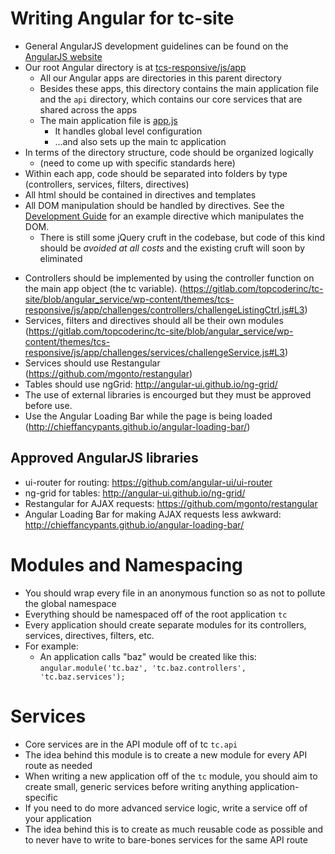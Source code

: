 # Writing Angular for tc-site
* General AngularJS development guidelines can be found on the [AngularJS website](https://docs.angularjs.org/guide)
* Our root Angular directory is at [tcs-responsive/js/app](https://gitlab.com/topcoderinc/tc-site/tree/angular_service/wp-content/themes/tcs-responsive/js/app)
  * All our Angular apps are directories in this parent directory
  * Besides these apps, this directory contains the main application file and
    the `api` directory, which contains our core services that are shared across
    the apps
  * The main application file is [app.js](https://gitlab.com/topcoderinc/tc-site/blob/angular_service/wp-content/themes/tcs-responsive/js/app/app.js)
    * It handles global level configuration
    * ...and also sets up the main tc application
* In terms of the directory structure, code should be organized logically
  * (need to come up with specific standards here)
* Within each app, code should be separated into folders by type (controllers, services,
  filters, directives)
* All html should be contained in directives and templates 
* All DOM manipulation should be handled by directives. See the
  [Development Guide](https://docs.angularjs.org/guide/directive) for an example
  directive which manipulates the DOM.
  * There is still some jQuery cruft in the codebase, but code of this kind
    should be *avoided at all costs* and the existing cruft will soon by
    eliminated
<!-- TODO: figure out what the standard for controllers should be -->
* Controllers should be implemented by using the controller function on the main app object (the
  tc variable).
  (https://gitlab.com/topcoderinc/tc-site/blob/angular_service/wp-content/themes/tcs-responsive/js/app/challenges/controllers/challengeListingCtrl.js#L3)
* Services, filters and directives should all be their own modules
  (https://gitlab.com/topcoderinc/tc-site/blob/angular_service/wp-content/themes/tcs-responsive/js/app/challenges/services/challengeService.js#L3)
* Services should use Restangular (https://github.com/mgonto/restangular)
* Tables should use ngGrid: http://angular-ui.github.io/ng-grid/
* The use of external libraries is encourged but they must be approved before use.
* Use the Angular Loading Bar while the page is being loaded
  (http://chieffancypants.github.io/angular-loading-bar/)

## Approved AngularJS libraries

* ui-router for routing: https://github.com/angular-ui/ui-router
* ng-grid for tables: http://angular-ui.github.io/ng-grid/
* Restangular for AJAX requests: https://github.com/mgonto/restangular
* Angular Loading Bar for making AJAX requests less awkward: http://chieffancypants.github.io/angular-loading-bar/


# Modules and Namespacing

- You should wrap every file in an anonymous function so as not to pollute
  the global namespace
- Everything should be namespaced off of the root application `tc`
- Every application should create separate modules for its controllers,
  services, directives, filters, etc.
- For example:
  - An application calls "baz" would be created like this:
    `angular.module('tc.baz', 'tc.baz.controllers', 'tc.baz.services');`

# Services
- Core services are in the API module off of tc `tc.api`
- The idea behind this module is to create a new module for every API route as needed
- When writing a new application off of the `tc` module, you should aim to create small,
  generic services before writing anything application-specific
- If you need to do more advanced service logic, write a service off of your application
- The idea behind this is to create as much reusable code as possible and to never
  have to write to bare-bones services for the same API route
